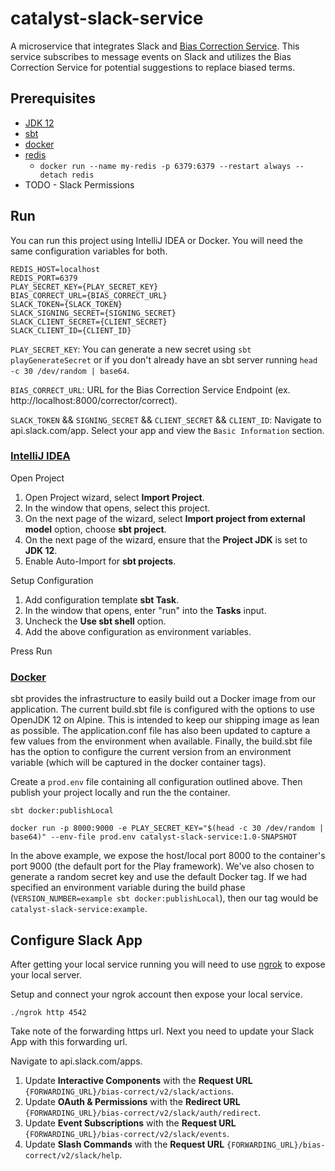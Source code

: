 # catalyst-slack-service

A microservice that integrates Slack and [Bias Correction Service](https://github.com/willowtreeapps/catalyst-bias-correct-service). This service subscribes to message events on Slack and utilizes the Bias Correction Service for potential suggestions to replace biased terms.

## Prerequisites
* [JDK 12](https://www.oracle.com/java/technologies/javase/jdk12-archive-downloads.html)
* [sbt](https://www.scala-sbt.org/download.html)
* [docker](https://hub.docker.com/editions/community/docker-ce-desktop-mac)
* [redis](https://redis.io/topics/quickstart) 
    - ```docker run --name my-redis -p 6379:6379 --restart always --detach redis```
* TODO - Slack Permissions

## Run

You can run this project using IntelliJ IDEA or Docker. You will need the same configuration variables for both.

```
REDIS_HOST=localhost
REDIS_PORT=6379
PLAY_SECRET_KEY={PLAY_SECRET_KEY}
BIAS_CORRECT_URL={BIAS_CORRECT_URL}
SLACK_TOKEN={SLACK_TOKEN}
SLACK_SIGNING_SECRET={SIGNING_SECRET}
SLACK_CLIENT_SECRET={CLIENT_SECRET}
SLACK_CLIENT_ID={CLIENT_ID}
```

`PLAY_SECRET_KEY`: You can generate a new secret using `sbt playGenerateSecret` or if you don't already have an sbt server running `head -c 30 /dev/random | base64`.

`BIAS_CORRECT_URL`: URL for the Bias Correction Service Endpoint (ex. http://localhost:8000/corrector/correct).

`SLACK_TOKEN` && `SIGNING_SECRET` && `CLIENT_SECRET` && `CLIENT_ID`: Navigate to api.slack.com/app. Select your app and view the `Basic Information` section.


### [IntelliJ IDEA](https://www.jetbrains.com/idea/)
Open Project
1. Open Project wizard, select **Import Project**.
1. In the window that opens, select this project.
1. On the next page of the wizard, select **Import project from external model** option, choose **sbt project**.
1. On the next page of the wizard, ensure that the **Project JDK** is set to **JDK 12**.
1. Enable Auto-Import for **sbt projects**.

Setup Configuration
1. Add configuration template **sbt Task**.
2. In the window that opens, enter "run" into the **Tasks** input.
3. Uncheck the **Use sbt shell** option.
4. Add the above configuration as environment variables.

Press Run

### [Docker](https://hub.docker.com/editions/community/docker-ce-desktop-mac)
sbt provides the infrastructure to easily build out a Docker image from our application. The current build.sbt file is configured with the options to use OpenJDK 12 on Alpine. This is intended to keep our shipping image as lean as possible. The application.conf file has also been updated to capture a few values from the environment when available. Finally, the build.sbt file has the option to configure the current version from an environment variable (which will be captured in the docker container tags).

Create a `prod.env` file containing all configuration outlined above. Then publish your project locally and run the the container.

```
sbt docker:publishLocal

docker run -p 8000:9000 -e PLAY_SECRET_KEY="$(head -c 30 /dev/random | base64)" --env-file prod.env catalyst-slack-service:1.0-SNAPSHOT
```

In the above example, we expose the host/local port 8000 to the container's port 9000 (the default port for the Play framework).  We've also chosen to generate a random secret key and use the default Docker tag.  If we had specified an environment variable during the build phase (`VERSION_NUMBER=example sbt docker:publishLocal`), then our tag would be `catalyst-slack-service:example`.

## Configure Slack App

After getting your local service running you will need to use [ngrok](https://dashboard.ngrok.com/get-started) to expose your local server. 

Setup and connect your ngrok account then expose your local service.

`./ngrok http 4542`

Take note of the forwarding https url. Next you need to update your Slack App with this forwarding url. 

Navigate to api.slack.com/apps.

1. Update **Interactive Components** with the **Request URL** `{FORWARDING_URL}/bias-correct/v2/slack/actions`.
2. Update **OAuth & Permissions** with the **Redirect URL** `{FORWARDING_URL}/bias-correct/v2/slack/auth/redirect`.
3. Update **Event Subscriptions** with the **Request URL** `{FORWARDING_URL}/bias-correct/v2/slack/events`.
4. Update **Slash Commands** with the **Request URL** `{FORWARDING_URL}/bias-correct/v2/slack/help`.
